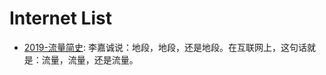 # Internet List

- [2019-流量简史](https://36kr.com/p/5280936.html): 李嘉诚说：地段，地段，还是地段。在互联网上，这句话就是：流量，流量，还是流量。